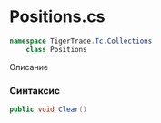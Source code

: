 
# Positions.cs
```csharp
namespace TigerTrade.Tc.Collections  
    class Positions
```

Описание

### Синтаксис
```csharp
public void Clear()
```


                    
                    